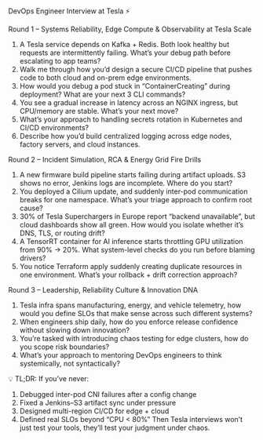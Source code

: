 DevOps Engineer Interview at Tesla ⚡

Round 1 – Systems Reliability, Edge Compute & Observability at Tesla Scale
1. A Tesla service depends on Kafka + Redis. Both look healthy but requests are intermittently failing. What’s your debug path before escalating to app teams?
2. Walk me through how you’d design a secure CI/CD pipeline that pushes code to both cloud and on-prem edge environments.
3. How would you debug a pod stuck in “ContainerCreating” during deployment? What are your next 3 CLI commands?
4. You see a gradual increase in latency across an NGINX ingress, but CPU/memory are stable. What’s your next move?
5. What’s your approach to handling secrets rotation in Kubernetes and CI/CD environments?
6. Describe how you’d build centralized logging across edge nodes, factory servers, and cloud instances.

Round 2 – Incident Simulation, RCA & Energy Grid Fire Drills
1. A new firmware build pipeline starts failing during artifact uploads. S3 shows no error, Jenkins logs are incomplete. Where do you start?
2. You deployed a Cilium update, and suddenly inter-pod communication breaks for one namespace. What’s your triage approach to confirm root cause?
3. 30% of Tesla Superchargers in Europe report “backend unavailable”, but cloud dashboards show all green. How would you isolate whether it’s DNS, TLS, or routing drift?
4. A TensorRT container for AI inference starts throttling GPU utilization from 90% → 20%. What system-level checks do you run before blaming drivers?
5. You notice Terraform apply suddenly creating duplicate resources in one environment. What’s your rollback + drift correction approach?

Round 3 – Leadership, Reliability Culture & Innovation DNA
1. Tesla infra spans manufacturing, energy, and vehicle telemetry, how would you define SLOs that make sense across such different systems?
2. When engineers ship daily, how do you enforce release confidence without slowing down innovation?
3. You’re tasked with introducing chaos testing for edge clusters, how do you scope risk boundaries?
4. What’s your approach to mentoring DevOps engineers to think systemically, not syntactically?

💡 TL;DR:
If you’ve never:
1. Debugged inter-pod CNI failures after a config change
2. Fixed a Jenkins–S3 artifact sync under pressure
3. Designed multi-region CI/CD for edge + cloud
4. Defined real SLOs beyond “CPU < 80%”
Then Tesla interviews won’t just test your tools, they’ll test your judgment under chaos.